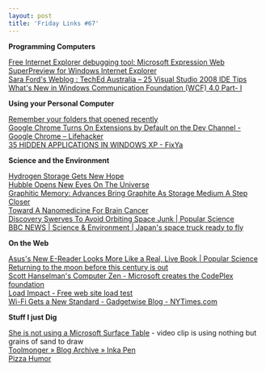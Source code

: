```yaml
---
layout: post
title: 'Friday Links #67'
---
```

**Programming Computers**

[Free Internet Explorer debugging tool: Microsoft Expression Web SuperPreview for Windows Internet Explorer](http://blogs.msdn.com/xweb/archive/2009/09/03/free-internet-explorer-debugging-tool-microsoft-expression-web-superpreview-for-windows-internet-explorer.aspx)   
[Sara Ford's Weblog : TechEd Australia – 25 Visual Studio 2008 IDE Tips ](http://blogs.msdn.com/saraford/archive/2009/09/09/teched-australia-25-visual-studio-2008-ide-tips.aspx)   
[What's New in Windows Communication Foundation (WCF) 4.0 Part- I ](http://www.dotnetcurry.com/ShowArticle.aspx?ID=383)

**Using your Personal Computer**

[Remember your folders that opened recently](http://www.cool-computer-software.com/rfolders.htm)   
[Google Chrome Turns On Extensions by Default on the Dev Channel - Google Chrome – Lifehacker](http://lifehacker.com/5355925/google-chrome-turns-on-extensions-by-default-on-the-dev-channel)   
[35 HIDDEN APPLICATIONS IN WINDOWS XP - FixYa ](http://www.fixya.com/support/r622923-35_hidden_applications_in_windows_xp)

**Science and the Environment**

[Hydrogen Storage Gets New Hope](http://www.sciencedaily.com/releases/2009/09/090901143317.htm)   
[Hubble Opens New Eyes On The Universe](http://www.sciencedaily.com/releases/2009/09/090909103507.htm)   
[Graphitic Memory: Advances Bring Graphite As Storage Medium A Step Closer ](http://www.sciencedaily.com/releases/2009/09/090909103124.htm)   
[Toward A Nanomedicine For Brain Cancer](http://www.sciencedaily.com/releases/2009/09/090909103118.htm)   
[Discovery Swerves To Avoid Orbiting Space Junk | Popular Science](http://www.popsci.com/military-aviation-amp-space/article/2009-09/discovery-swerves-avoid-orbiting-space-junk)   
[BBC NEWS | Science & Environment | Japan's space truck ready to fly ](http://news.bbc.co.uk/2/hi/science/nature/8244717.stm)

**On the Web**

[Asus's New E-Reader Looks More Like a Real, Live Book | Popular Science](http://www.popsci.com/gear-amp-gadgets/article/2009-09/asus-e-reader-looks-more-real-live-book)   
[Returning to the moon before this century is out](http://news.cnet.com/8301-13512_3-10347397-23.html)   
[Scott Hanselman's Computer Zen - Microsoft creates the CodePlex foundation](http://www.hanselman.com/blog/MicrosoftCreatesTheCodePlexFoundation.aspx)   
[Load Impact - Free web site load test](http://loadimpact.com/)   
[Wi-Fi Gets a New Standard - Gadgetwise Blog - NYTimes.com ](http://gadgetwise.blogs.nytimes.com/2009/09/11/wi-fi-gets-a-new-standard/)

**Stuff I just Dig**

[She is not using a Microsoft Surface Table](http://www.labnol.org/home/animations-without-microsoft-surface/9675/) - video clip is using nothing but grains of sand to draw   
[Toolmonger » Blog Archive » Inka Pen](http://toolmonger.com/2009/09/10/inka-pen/)   
[Pizza Humor](http://www.devtopics.com/pizza-humor/)
